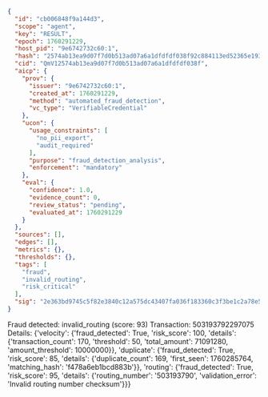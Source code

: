 ```json
{
  "id": "cb006848f9a144d3",
  "scope": "agent",
  "key": "RESULT",
  "epoch": 1760291229,
  "host_pid": "9e6742732c60:1",
  "hash": "2574ab13ea9d07f7d0b513ad07a6a1dfdfdf038f92c884113ed52365e1934642",
  "cid": "QmV12574ab13ea9d07f7d0b513ad07a6a1dfdfdf038f",
  "aicp": {
    "prov": {
      "issuer": "9e6742732c60:1",
      "created_at": 1760291229,
      "method": "automated_fraud_detection",
      "vc_type": "VerifiableCredential"
    },
    "ucon": {
      "usage_constraints": [
        "no_pii_export",
        "audit_required"
      ],
      "purpose": "fraud_detection_analysis",
      "enforcement": "mandatory"
    },
    "eval": {
      "confidence": 1.0,
      "evidence_count": 0,
      "review_status": "pending",
      "evaluated_at": 1760291229
    }
  },
  "sources": [],
  "edges": [],
  "metrics": {},
  "thresholds": {},
  "tags": [
    "fraud",
    "invalid_routing",
    "risk_critical"
  ],
  "sig": "2e363bd9745c5f82e3840c12a575dc43407fa036f183360c3f3be1c2a78e5f64"
}
```

Fraud detected: invalid_routing (score: 93)
Transaction: 503193792297075
Details: {'velocity': {'fraud_detected': True, 'risk_score': 100, 'details': {'transaction_count': 170, 'threshold': 50, 'total_amount': 71091280, 'amount_threshold': 10000000}}, 'duplicate': {'fraud_detected': True, 'risk_score': 85, 'details': {'duplicate_count': 169, 'first_seen': 1760285764, 'matching_hash': 'f478a6eb1bcd883b'}}, 'routing': {'fraud_detected': True, 'risk_score': 95, 'details': {'routing_number': '503193790', 'validation_error': 'Invalid routing number checksum'}}}